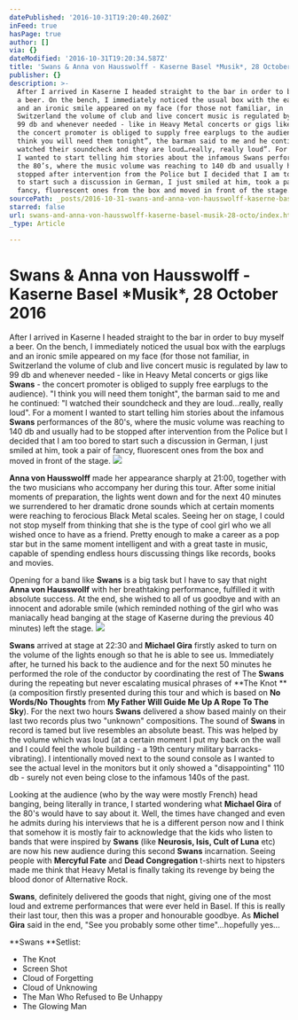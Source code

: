 ```yaml
---
datePublished: '2016-10-31T19:20:40.260Z'
inFeed: true
hasPage: true
author: []
via: {}
dateModified: '2016-10-31T19:20:34.587Z'
title: 'Swans & Anna von Hausswolff - Kaserne Basel *Musik*, 28 October 2016'
publisher: {}
description: >-
  After I arrived in Kaserne I headed straight to the bar in order to buy myself
  a beer. On the bench, I immediately noticed the usual box with the earplugs
  and an ironic smile appeared on my face (for those not familiar, in
  Switzerland the volume of club and live concert music is regulated by law to
  99 db and whenever needed - like in Heavy Metal concerts or gigs like Swans -
  the concert promoter is obliged to supply free earplugs to the audience). “I
  think you will need them tonight”, the barman said to me and he continued: “I
  watched their soundcheck and they are loud…really, really loud”. For a moment
  I wanted to start telling him stories about the infamous Swans performances of
  the 80’s, where the music volume was reaching to 140 db and usually had to be
  stopped after intervention from the Police but I decided that I am too bored
  to start such a discussion in German, I just smiled at him, took a pair of
  fancy, fluorescent ones from the box and moved in front of the stage.
sourcePath: _posts/2016-10-31-swans-and-anna-von-hausswolff-kaserne-basel-musik-28-octo.md
starred: false
url: swans-and-anna-von-hausswolff-kaserne-basel-musik-28-octo/index.html
_type: Article

---
```

# **Swans & Anna von Hausswolff - Kaserne Basel \*Musik\*, 28 October 2016**

After I arrived in Kaserne I headed straight to the bar in order to buy myself a beer. On the bench, I immediately noticed the usual box with the earplugs and an ironic smile appeared on my face (for those not familiar, in Switzerland the volume of club and live concert music is regulated by law to 99 db and whenever needed - like in Heavy Metal concerts or gigs like **Swans** - the concert promoter is obliged to supply free earplugs to the audience). "I think you will need them tonight", the barman said to me and he continued: "I watched their soundcheck and they are loud...really, really loud". For a moment I wanted to start telling him stories about the infamous **Swans** performances of the 80's, where the music volume was reaching to 140 db and usually had to be stopped after intervention from the Police but I decided that I am too bored to start such a discussion in German, I just smiled at him, took a pair of fancy, fluorescent ones from the box and moved in front of the stage.
![](https://the-grid-user-content.s3-us-west-2.amazonaws.com/f37f97ac-5276-45ef-91d0-eb0a77b4bb12.jpg)

**Anna von Hausswolff** made her appearance sharply at 21:00, together with the two musicians who accompany her during this tour. After some initial moments of preparation, the lights went down and for the next 40 minutes we surrendered to her dramatic drone sounds which at certain moments were reaching to ferocious Black Metal scales. Seeing her on stage, I could not stop myself from thinking that she is the type of cool girl who we all wished once to have as a friend. Pretty enough to make a career as a pop star but in the same moment intelligent and with a great taste in music, capable of spending endless hours discussing things like records, books and movies.

Opening for a band like **Swans** is a big task but I have to say that night **Anna von Hausswollf** with her breathtaking performance, fulfilled it with absolute success. At the end, she wished to all of us goodbye and with an innocent and adorable smile (which reminded nothing of the girl who was maniacally head banging at the stage of Kaserne during the previous 40 minutes) left the stage.
![](https://the-grid-user-content.s3-us-west-2.amazonaws.com/bf56011e-f6bf-4df3-8c7d-bceb5b1c3eac.jpg)

**Swans** arrived at stage at 22:30 and **Michael Gira** firstly asked to turn on the volume of the lights enough so that he is able to see us. Immediately after, he turned his back to the audience and for the next 50 minutes he performed the role of the conductor by coordinating the rest of The **Swans** during the repeating but never escalating musical phrases of **The Knot **(a composition firstly presented during this tour and which is based on **No Words/No Thoughts** from **My Father Will Guide Me Up A Rope To The Sky**). For the next two hours **Swans** delivered a show based mainly on their last two records plus two "unknown" compositions. The sound of **Swans** in record is tamed but live resembles an absolute beast. This was helped by the volume which was loud (at a certain moment I put my back on the wall and I could feel the whole building - a 19th century military barracks- vibrating). I intentionally moved next to the sound console as I wanted to see the actual level in the monitors but it only showed a "disappointing" 110 db - surely not even being close to the infamous 140s of the past.

Looking at the audience (who by the way were mostly French) head banging, being literally in trance, I started wondering what **Michael Gira** of the 80's would have to say about it. Well, the times have changed and even he admits during his interviews that he is a different person now and I think that somehow it is mostly fair to acknowledge that the kids who listen to bands that were inspired by **Swans** (like **Neurosis, Isis, Cult of Luna** etc) are now his new audience during this second **Swans** incarnation. Seeing people with **Mercyful Fate** and **Dead Congregation** t-shirts next to hipsters made me think that Heavy Metal is finally taking its revenge by being the blood donor of Alternative Rock.

**Swans**, definitely delivered the goods that night, giving one of the most loud and extreme performances that were ever held in Basel. If this is really their last tour, then this was a proper and honourable goodbye. As **Michel Gira** said in the end, "See you probably some other time"...hopefully yes...

**Swans **Setlist:

* The Knot
* Screen Shot
* Cloud of Forgetting
* Cloud of Unknowing
* The Man Who Refused to Be Unhappy
* The Glowing Man
